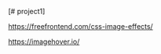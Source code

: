 [# project1]

https://freefrontend.com/css-image-effects/   <css card effects>

https://imagehover.io/
